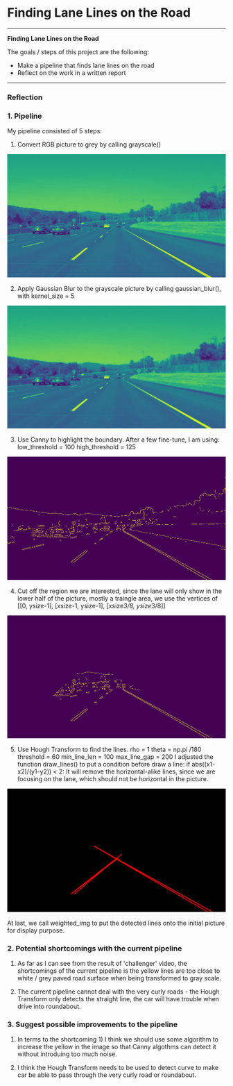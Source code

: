 # **Finding Lane Lines on the Road** 

---

**Finding Lane Lines on the Road**

The goals / steps of this project are the following:
* Make a pipeline that finds lane lines on the road
* Reflect on the work in a written report


[//]: # (Image References)

[image1]: ./test_images_result/1_solidWhiteCurve.jpg "Grayscale"
[image2]: ./test_images_result/2_solidWhiteCurve.jpg "Gaussian Blur"
[image3]: ./test_images_result/3_solidWhiteCurve.jpg "Canny"
[image4]: ./test_images_result/4_solidWhiteCurve.jpg "Triangle"
[image5]: ./test_images_result/5_solidWhiteCurve.jpg "Hough"

---

### Reflection

### 1. Pipeline

My pipeline consisted of 5 steps:  

1) Convert RGB picture to grey by calling grayscale() 

![Grayscale][image1]

2) Apply Gaussian Blur to the grayscale picture by calling gaussian_blur(), with kernel_size = 5

![Gaussian Blur][image2]

3) Use Canny to highlight the boundary. After a few fine-tune, I am using:
    low_threshold = 100
    high_threshold = 125  

![Canny][image3]  

4) Cut off the region we are interested, since the lane will only show in the lower half of the picture, mostly a traingle area, we use the vertices of [[0, ysize-1], [xsize-1, ysize-1], [xsize*3/8, ysize*3/8]]

![Triangle][image4]

5) Use Hough Transform to find the lines.
    rho = 1
    theta = np.pi /180
    threshold = 60
    min_line_len = 100
    max_line_gap = 200
I adjusted the function draw_lines() to put a condition before draw a line:
    if abs((x1-x2)/(y1-y2)) < 2:
It will remove the horizontal-alike lines, since we are focusing on the lane, which should not be horizontal in the picture.

![Hough][image5]

At last, we call weighted_img to put the detected lines onto the initial picture for display purpose.

### 2. Potential shortcomings with the current pipeline

1) As far as I can see from the result of 'challenger' video, the shortcomings of the current pipeline is the yellow lines are too close to white / grey paved road surface when being transformed to gray scale. 

2) The current pipeline cannot deal with the very curly roads - the Hough Transform only detects the straight line, the car will have trouble when drive into roundabout. 


### 3. Suggest possible improvements to the pipeline

1) In terms to the shortcoming 1) I think we should use some algorithm to increase the yellow in the image so that Canny algothms can detect it without introduing too much noise.

2) I think the Hough Transform needs to be used to detect curve to make car be able to pass through the very curly road or roundabout.